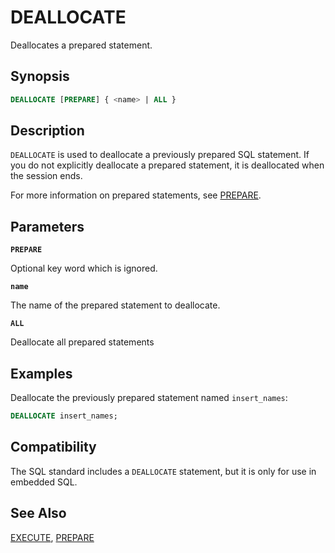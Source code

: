 # DEALLOCATE

Deallocates a prepared statement.

## Synopsis

```sql
DEALLOCATE [PREPARE] { <name> | ALL }
```

## Description

`DEALLOCATE` is used to deallocate a previously prepared SQL statement. If you do not explicitly deallocate a prepared statement, it is deallocated when the session ends.

For more information on prepared statements, see [PREPARE](/docs/sql-statements/sql-stmt-prepare.md).

## Parameters

**`PREPARE`**

Optional key word which is ignored.

**`name`**

The name of the prepared statement to deallocate.

**`ALL`**

Deallocate all prepared statements

## Examples

Deallocate the previously prepared statement named `insert_names`:

```sql
DEALLOCATE insert_names;
```

## Compatibility

The SQL standard includes a `DEALLOCATE` statement, but it is only for use in embedded SQL.

## See Also

[EXECUTE](/docs/sql-statements/sql-stmt-execute.md), [PREPARE](/docs/sql-statements/sql-stmt-prepare.md)



